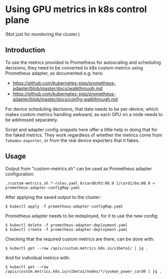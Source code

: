 Using GPU metrics in k8s control plane
======================================

(Not just for monitoring the cluster.)

Introduction
------------

To use the metrics provided to Prometheus for autoscaling and
scheduling decisions, they need to be converted to k8s custom metrics
using Prometheus adapter, as documented e.g. here:
* https://github.com/kubernetes-sigs/prometheus-adapter/blob/master/docs/walkthrough.md
* https://github.com/kubernetes-sigs/prometheus-adapter/blob/master/docs/config-walkthrough.md

For device scheduling decisions, that data needs to be per-device,
which makes custom metrics handling awkward, as each GPU on a node
needs to be addressed separately.

Script and adapter config snippets here offer a little help in doing
that for the faked metrics. They work regardless of whether the
metrics come from `fakedev-exporter`, or from the real device
exporters that it fakes.


Usage
-----

Output from "custom-metrics.sh" can be used as Prometheus adapter configuration:
```
./custom-metrics.sh *-rules.yaml 0/card0/03:00.0 1/card1/0a:00.0 > prometheus-adapter-configMap.yaml
```

After applying the saved output to the cluster:
```
$ kubectl apply -f prometheus-adapter-configMap.yaml
```

Prometheus adapter needs to be redeployed, for it to use the new config:
```
$ kubectl delete -f prometheus-adapter-deployment.yaml
$ kubectl create -f prometheus-adapter-deployment.yaml
```

Checking that the required custom metrics are there, can be done with:
```
$ kubectl get --raw /apis/custom.metrics.k8s.io/v1beta1/ | jq .
```

And for individual metrics with:
```
$ kubectl get --raw /apis/custom.metrics.k8s.io/v1beta1/nodes/*/sysman_power_card0 | jq .
```
